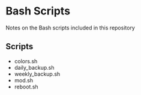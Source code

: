 # Bash Scripts

Notes on the Bash scripts included in this repository

## Scripts

- colors.sh
- daily_backup.sh
- weekly_backup.sh
- mod.sh
- reboot.sh
